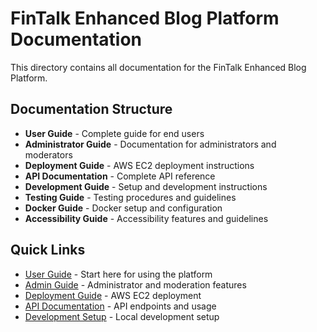 # FinTalk Enhanced Blog Platform Documentation

This directory contains all documentation for the FinTalk Enhanced Blog Platform.

## Documentation Structure

- **User Guide** - Complete guide for end users
- **Administrator Guide** - Documentation for administrators and moderators
- **Deployment Guide** - AWS EC2 deployment instructions
- **API Documentation** - Complete API reference
- **Development Guide** - Setup and development instructions
- **Testing Guide** - Testing procedures and guidelines
- **Docker Guide** - Docker setup and configuration
- **Accessibility Guide** - Accessibility features and guidelines

## Quick Links

- [User Guide](user-guide.md) - Start here for using the platform
- [Admin Guide](admin-guide.md) - Administrator and moderation features
- [Deployment Guide](deployment-guide.md) - AWS EC2 deployment
- [API Documentation](api-documentation.md) - API endpoints and usage
- [Development Setup](development-guide.md) - Local development setup